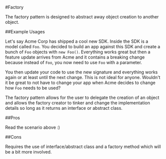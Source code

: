 #Factory

The factory pattern is designed to abstract away object creation to another object.

##Example Usages

Let's say Acme Corp has shipped a cool new SDK. Inside the SDK is a model called `Foo`. You decided to build an app against this SDK and create a bunch of `Foo` objects with `new Foo()`. Everything works great but then a feature update arrives from Acme and it contains a breaking change because instead of `Foo`, you now need to use `Foo` with a parameter.

You then update your code to use the new signature and everything works again or at least until the next change. This is not ideal for anyone. Wouldn't it be great to not have to change your app when Acme decides to change how `Foo` needs to be used?

The factory pattern allows for the user to delegate the creation of an object and allows the factory creator to tinker and change the implementation details so long as it returns an interface or abstract class.

##Pros

Read the scenario above :)

##Cons

Requires the use of interface/abstract class and a factory method which will be a bit more involved.
